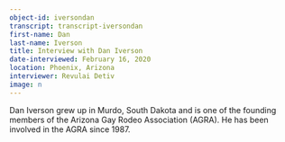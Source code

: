```yaml
---
object-id: iversondan  
transcript: transcript-iversondan
first-name: Dan
last-name: Iverson
title: Interview with Dan Iverson
date-interviewed: February 16, 2020
location: Phoenix, Arizona
interviewer: Revulai Detiv
image: n
---
```

Dan Iverson grew up in Murdo, South Dakota and is one of the founding members of the Arizona Gay Rodeo Association (AGRA). He has been involved in the AGRA since 1987. 
